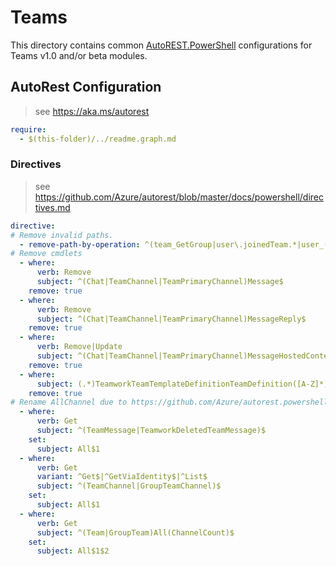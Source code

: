 # Teams

This directory contains common [AutoREST.PowerShell](https://github.com/Azure/autorest.powershell) configurations for Teams v1.0 and/or beta modules.

## AutoRest Configuration

> see <https://aka.ms/autorest>

``` yaml
require:
  - $(this-folder)/../readme.graph.md
```

### Directives

> see https://github.com/Azure/autorest/blob/master/docs/powershell/directives.md

``` yaml
directive:
# Remove invalid paths.
  - remove-path-by-operation: ^(team_GetGroup|user\.joinedTeam.*|user_(Get|Update|Delete|Create)JoinedTeam|.*_UpdateInstalledApp)$|^team.channel.message_GetCount$
# Remove cmdlets
  - where:
      verb: Remove
      subject: ^(Chat|TeamChannel|TeamPrimaryChannel)Message$
    remove: true
  - where:
      verb: Remove
      subject: ^(Chat|TeamChannel|TeamPrimaryChannel)MessageReply$
    remove: true
  - where:
      verb: Remove|Update
      subject: ^(Chat|TeamChannel|TeamPrimaryChannel)MessageHostedContent$
    remove: true
  - where:
      subject: (.*)TeamworkTeamTemplateDefinitionTeamDefinition([A-Z]*)$
    remove: true
# Rename AllChannel due to https://github.com/Azure/autorest.powershell/issues/1002.
  - where:
      verb: Get
      subject: ^(TeamMessage|TeamworkDeletedTeamMessage)$
    set:
      subject: All$1
  - where:
      verb: Get
      variant: ^Get$|^GetViaIdentity$|^List$
      subject: ^(TeamChannel|GroupTeamChannel)$
    set:
      subject: All$1
  - where:
      verb: Get
      subject: ^(Team|GroupTeam)All(ChannelCount)$
    set:
      subject: All$1$2
```
